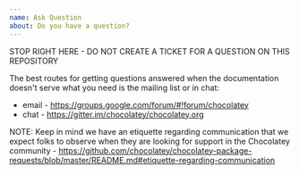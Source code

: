 ```yaml
---
name: Ask Question
about: Do you have a question?
---
```


STOP RIGHT HERE - DO NOT CREATE A TICKET FOR A QUESTION ON THIS REPOSITORY

The best routes for getting questions answered when the documentation doesn't serve what you need is the mailing list or in chat:

- email - https://groups.google.com/forum/#!forum/chocolatey
- chat - https://gitter.im/chocolatey/chocolatey.org

NOTE: Keep in mind we have an etiquette regarding communication that we expect folks to observe when they are looking for support in the Chocolatey community - https://github.com/chocolatey/chocolatey-package-requests/blob/master/README.md#etiquette-regarding-communication